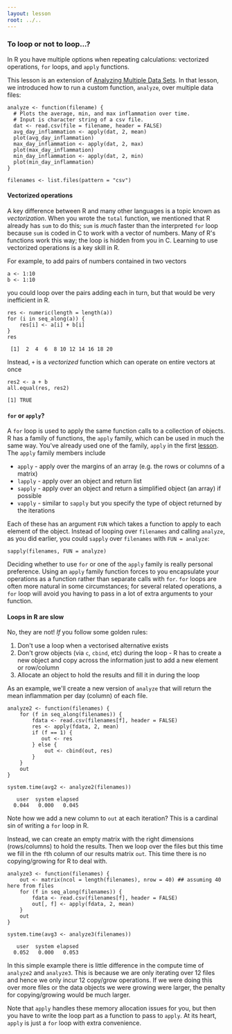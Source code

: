 ```yaml
---
layout: lesson
root: ../..
---
```




### To loop or not to loop...?

In R you have multiple options when repeating calculations: vectorized operations, `for` loops, and `apply` functions.

This lesson is an extension of [Analyzing Multiple Data Sets](03-loops-R.html).
In that lesson, we introduced how to run a custom function, `analyze`, over multiple data files:


<pre class='in'><code>analyze <- function(filename) {
  # Plots the average, min, and max inflammation over time.
  # Input is character string of a csv file.
  dat <- read.csv(file = filename, header = FALSE)
  avg_day_inflammation <- apply(dat, 2, mean)
  plot(avg_day_inflammation)
  max_day_inflammation <- apply(dat, 2, max)
  plot(max_day_inflammation)
  min_day_inflammation <- apply(dat, 2, min)
  plot(min_day_inflammation)
}</code></pre>


<pre class='in'><code>filenames <- list.files(pattern = "csv")</code></pre>

#### Vectorized operations

A key difference between R and many other languages is a topic known as *vectorization*.
When you wrote the `total` function, we mentioned that R already has `sum` to do this; `sum` is *much* faster than the interpreted `for` loop because `sum` is coded in C to work with a vector of numbers.
Many of R's functions work this way; the loop is hidden from you in C.
Learning to use vectorized operations is a key skill in R.

For example, to add pairs of numbers contained in two vectors


<pre class='in'><code>a <- 1:10
b <- 1:10</code></pre>

you could loop over the pairs adding each in turn, but that would be very inefficient in R.


<pre class='in'><code>res <- numeric(length = length(a))
for (i in seq_along(a)) {
    res[i] <- a[i] + b[i]
}
res</code></pre>



<div class='out'><pre class='out'><code> [1]  2  4  6  8 10 12 14 16 18 20
</code></pre></div>

Instead, `+` is a *vectorized* function which can operate on entire vectors at once


<pre class='in'><code>res2 <- a + b
all.equal(res, res2)</code></pre>



<div class='out'><pre class='out'><code>[1] TRUE
</code></pre></div>

#### `for` or `apply`?

A `for` loop is used to apply the same function calls to a collection of objects.
R has a family of functions, the `apply` family, which can be used in much the same way.
You've already used one of the family, `apply` in the first [lesson](../01-starting-with-data.html).
The `apply` family members include

 * `apply`  - apply over the margins of an array (e.g. the rows or columns of a matrix)
 * `lapply` - apply over an object and return list
 * `sapply` - apply over an object and return a simplified object (an array) if possible
 * `vapply` - similar to `sapply` but you specify the type of object returned by the iterations

Each of these has an argument `FUN` which takes a function to apply to each element of the object.
Instead of looping over `filenames` and calling `analyze`, as you did earlier, you could `sapply` over `filenames` with `FUN = analyze`:


<pre class='in'><code>sapply(filenames, FUN = analyze)</code></pre>

Deciding whether to use `for` or one of the `apply` family is really personal preference.
Using an `apply` family function forces to you encapsulate your operations as a function rather than separate calls with `for`.
`for` loops are often more natural in some circumstances; for several related operations, a `for` loop will avoid you having to pass in a lot of extra arguments to your function.

#### Loops in R are slow

No, they are not! *If* you follow some golden rules:

 1. Don't use a loop when a vectorised alternative exists
 2. Don't grow objects (via `c`, `cbind`, etc) during the loop - R has to create a new object and copy across the information just to add a new element or row/column
 3. Allocate an object to hold the results and fill it in during the loop

As an example, we'll create a new version of `analyze` that will return the mean inflammation per day (column) of each file.


<pre class='in'><code>analyze2 <- function(filenames) {
    for (f in seq_along(filenames)) {
        fdata <- read.csv(filenames[f], header = FALSE)
        res <- apply(fdata, 2, mean)
        if (f == 1) {
           out <- res
        } else {
            out <- cbind(out, res)
        }
    }
    out
}

system.time(avg2 <- analyze2(filenames))</code></pre>



<div class='out'><pre class='out'><code>   user  system elapsed 
  0.044   0.000   0.045 
</code></pre></div>

Note how we add a new column to `out` at each iteration?
This is a cardinal sin of writing a `for` loop in R.

Instead, we can create an empty matrix with the right dimensions (rows/columns) to hold the results.
Then we loop over the files but this time we fill in the `f`th column of our results matrix `out`.
This time there is no copying/growing for R to deal with.


<pre class='in'><code>analyze3 <- function(filenames) {
    out <- matrix(ncol = length(filenames), nrow = 40) ## assuming 40 here from files 
    for (f in seq_along(filenames)) {
        fdata <- read.csv(filenames[f], header = FALSE)
        out[, f] <- apply(fdata, 2, mean)
    }
    out
}

system.time(avg3 <- analyze3(filenames))</code></pre>



<div class='out'><pre class='out'><code>   user  system elapsed 
  0.052   0.000   0.053 
</code></pre></div>

In this simple example there is little difference in the compute time of `analyze2` and `analyze3`.
This is because we are only iterating over 12 files and hence we only incur 12 copy/grow operations.
If we were doing this over more files or the data objects we were growing were larger, the penalty for copying/growing would be much larger.

Note that `apply` handles these memory allocation issues for you, but then you have to write the loop part as a function to pass to `apply`.
At its heart, `apply` is just a `for` loop with extra convenience.
